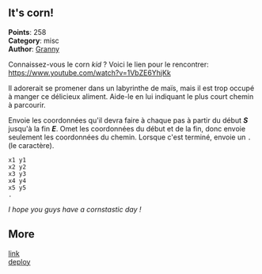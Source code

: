 ## It's corn!
**Points**: 258  
**Category**: misc  
**Author**: [Granny](https://github.com/CloeD)

Connaissez-vous le corn *kid* ? Voici le lien pour le rencontrer: https://www.youtube.com/watch?v=1VbZE6YhjKk

Il adorerait se promener dans un labyrinthe de maïs, mais il est trop occupé à manger ce délicieux aliment. Aide-le en lui indiquant le plus court chemin à parcourir.

Envoie les coordonnées qu'il devra faire à chaque pas à partir du début ***S*** jusqu'à la fin ***E***. Omet les coordonnées du début et de la fin, donc envoie seulement les coordonnées du chemin. Lorsque c'est terminé, envoie un `.` (le caractère).

```
x1 y1
x2 y2
x3 y3
x4 y4
x5 y5
.
```
*I hope you guys have a cornstastic day !*

## More
[link](https://ctf2022.unitedctf.ca/challenges#It's%20corn!-49)  
[deploy](https://github.com/UnitedCTF/UnitedCTF-2022/tree/master/challenges/misc/its-corn)

